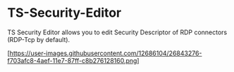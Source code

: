 # TS-Security-Editor #

TS Security Editor allows you to edit Security Descriptor of RDP connectors (RDP-Tcp by default).

[https://user-images.githubusercontent.com/12686104/26843276-f703afc8-4aef-11e7-87ff-c8b276128160.png]